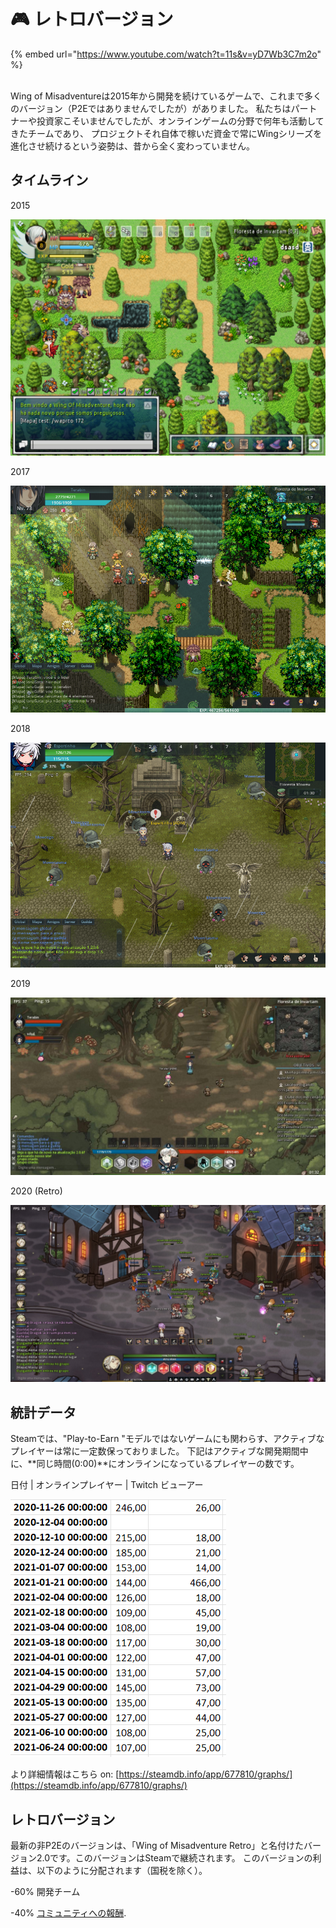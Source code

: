 # 🎮 レトロバージョン

{% embed url="https://www.youtube.com/watch?t=11s&v=yD7Wb3C7m2o" %}

\
Wing of Misadventureは2015年から開発を続けているゲームで、これまで多くのバージョン（P2Eではありませんでしたが）がありました。
私たちはパートナーや投資家こそいませんでしたが、オンラインゲームの分野で何年も活動してきたチームであり、
プロジェクトそれ自体で稼いだ資金で常にWingシリーズを進化させ続けるという姿勢は、昔から全く変わっていません。

## タイムライン

2015

![](<.gitbook/assets/image (15).png>)

2017

![](<.gitbook/assets/image (31).png>)

2018

![](<.gitbook/assets/image (30).png>)

2019

![](<.gitbook/assets/image (27).png>)

2020 (Retro)

![](<.gitbook/assets/image (33).png>)



## 統計データ

Steamでは、"Play-to-Earn "モデルではないゲームにも関わらす、アクティブなプレイヤーは常に一定数保っておりました。
下記はアクティブな開発期間中に、**同じ時間(0:00)**にオンラインになっているプレイヤーの数です。

日付 | オンラインプレイヤー | Twitch ビューアー

![](<.gitbook/assets/image (20).png>)

より詳細情報はこちら on: [https://steamdb.info/app/677810/graphs/](https://steamdb.info/app/677810/graphs/)

## レトロバージョン

最新の非P2Eのバージョンは、「Wing of Misadventure Retro」と名付けたバージョン2.0です。このバージョンはSteamで継続されます。
このバージョンの利益は、以下のように分配されます（国税を除く）。

\-60% 開発チーム

\-40% [コミュニティへの報酬](community-treasure.md).
